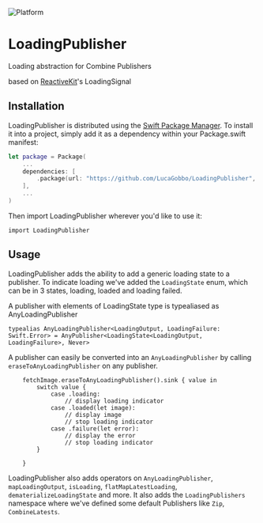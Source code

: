 ![Platform](https://img.shields.io/badge/platform-iOS%20%7C%20macOS%20%7C%20tvOS%20%7C%20watchOS%20%7C%20Linux-green.svg)

# LoadingPublisher
Loading abstraction for Combine Publishers

based on [ReactiveKit](https://github.com/DeclarativeHub/ReactiveKit)'s LoadingSignal

## Installation

LoadingPublisher is distributed using the [Swift Package Manager](https://swift.org/package-manager). To install it into a project, simply add it as a dependency within your Package.swift manifest:

```swift
let package = Package(
    ...
    dependencies: [
        .package(url: "https://github.com/LucaGobbo/LoadingPublisher", from: "0.0.1"),
    ],
    ...
)
```

Then import LoadingPublisher wherever you'd like to use it:

```
import LoadingPublisher
```

## Usage

LoadingPublisher adds the ability to add a generic loading state to a publisher. To indicate loading we've added the `LoadingState` enum, which can be in 3 states, loading, loaded and loading failed.

A publisher with elements of LoadingState type is typealiased as AnyLoadingPublisher

`typealias AnyLoadingPublisher<LoadingOutput, LoadingFailure: Swift.Error> = AnyPublisher<LoadingState<LoadingOutput, LoadingFailure>, Never>`

A publisher can easily be converted into an `AnyLoadingPublisher` by calling `eraseToAnyLoadingPublisher` on any publisher.

```
    fetchImage.eraseToAnyLoadingPublisher().sink { value in 
        switch value {
            case .loading: 
                // display loading indicator
            case .loaded(let image):
                // display image
                // stop loading indicator
            case .failure(let error):
                // display the error
                // stop loading indicator
        }
    
    }
``` 

LoadingPublisher also adds operators on `AnyLoadingPublisher`, `mapLoadingOutput`, `isLoading`, `flatMapLatestLoading`, `dematerializeLoadingState` and more. It also adds the `LoadingPublishers` namespace where we've defined some default Publishers like `Zip`, `CombineLatests`.
